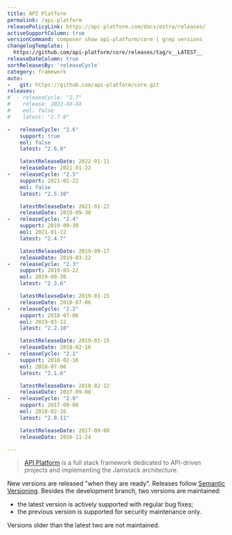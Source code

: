 ```yaml
---
title: API Platform
permalink: /api-platform
releasePolicyLink: https://api-platform.com/docs/extra/releases/
activeSupportColumn: true
versionCommand: composer show api-platform/core | grep versions
changelogTemplate: |
  https://github.com/api-platform/core/releases/tag/v__LATEST__
releaseDateColumn: true
sortReleasesBy: 'releaseCycle'
category: framework
auto:
-   git: https://github.com/api-platform/core.git
releases:
#  - releaseCycle: "2.7"
#    release: 2022-XX-XX
#    eol: false
#    latest: "2.7.0"

-   releaseCycle: "2.6"
    support: true
    eol: false
    latest: "2.6.8"

    latestReleaseDate: 2022-01-11
    releaseDate: 2021-01-22
-   releaseCycle: "2.5"
    support: 2021-01-22
    eol: false
    latest: "2.5.10"

    latestReleaseDate: 2021-01-22
    releaseDate: 2019-09-30
-   releaseCycle: "2.4"
    support: 2019-09-30
    eol: 2021-01-22
    latest: "2.4.7"

    latestReleaseDate: 2019-09-17
    releaseDate: 2019-03-22
-   releaseCycle: "2.3"
    support: 2019-03-22
    eol: 2019-09-30
    latest: "2.3.6"

    latestReleaseDate: 2019-01-15
    releaseDate: 2018-07-06
-   releaseCycle: "2.2"
    support: 2018-07-06
    eol: 2019-03-22
    latest: "2.2.10"

    latestReleaseDate: 2019-01-15
    releaseDate: 2018-02-16
-   releaseCycle: "2.1"
    support: 2018-02-16
    eol: 2018-07-06
    latest: "2.1.6"

    latestReleaseDate: 2018-02-12
    releaseDate: 2017-09-08
-   releaseCycle: "2.0"
    support: 2017-09-08
    eol: 2018-02-16
    latest: "2.0.11"

    latestReleaseDate: 2017-09-08
    releaseDate: 2016-11-24

---
```


> [API Platform](https://api-platform.com/) is a full stack framework dedicated to API-driven projects and implementing the Jamstack architecture.

New versions are released "when they are ready". Releases follow [Semantic Versioning](https://semver.org/). Besides the development branch, two versions are maintained:

- the latest version is actively supported with regular bug fixes;
- the previous version is supported for security maintenance only.

Versions older than the latest two are not maintained.
